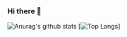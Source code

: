 ### Hi there 👋
![Anurag's github stats](https://github-readme-stats.vercel.app/api?username=Ynsinan&theme=midnight-purple&show_icons=true)
[![Top Langs](https://github-readme-stats.vercel.app/api/top-langs/?username=Ynsinan&layout=compact&theme=midnight-purple)]


<!--
**Ynsinan/Ynsinan** is a ✨ _special_ ✨ repository because its `README.md` (this file) appears on your GitHub profile.

Here are some ideas to get you started:

- 🔭 I’m currently working on ...
- 🌱 I’m currently learning ...
- 👯 I’m looking to collaborate on ...
- 🤔 I’m looking for help with ...
- 💬 Ask me about ...
- 📫 How to reach me: ...
- 😄 Pronouns: ...
- ⚡ Fun fact: ...

-->
